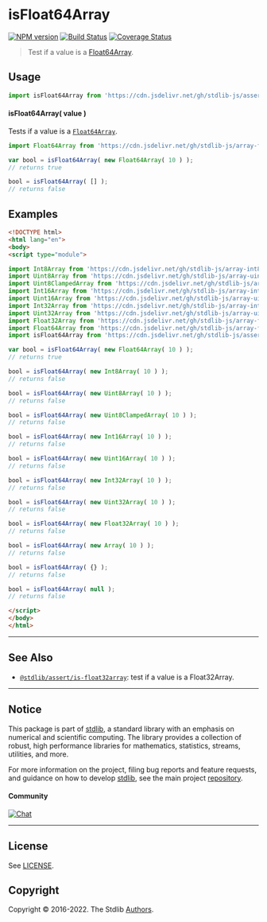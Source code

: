 <!--

@license Apache-2.0

Copyright (c) 2018 The Stdlib Authors.

Licensed under the Apache License, Version 2.0 (the "License");
you may not use this file except in compliance with the License.
You may obtain a copy of the License at

   http://www.apache.org/licenses/LICENSE-2.0

Unless required by applicable law or agreed to in writing, software
distributed under the License is distributed on an "AS IS" BASIS,
WITHOUT WARRANTIES OR CONDITIONS OF ANY KIND, either express or implied.
See the License for the specific language governing permissions and
limitations under the License.

-->

# isFloat64Array

[![NPM version][npm-image]][npm-url] [![Build Status][test-image]][test-url] [![Coverage Status][coverage-image]][coverage-url] <!-- [![dependencies][dependencies-image]][dependencies-url] -->

> Test if a value is a [Float64Array][mdn-float64array].



<section class="usage">

## Usage

```javascript
import isFloat64Array from 'https://cdn.jsdelivr.net/gh/stdlib-js/assert-is-float64array@esm/index.mjs';
```

#### isFloat64Array( value )

Tests if a value is a [`Float64Array`][mdn-float64array].

```javascript
import Float64Array from 'https://cdn.jsdelivr.net/gh/stdlib-js/array-float64@esm/index.mjs';

var bool = isFloat64Array( new Float64Array( 10 ) );
// returns true

bool = isFloat64Array( [] );
// returns false
```

</section>

<!-- /.usage -->

<section class="examples">

## Examples

<!-- eslint no-undef: "error" -->

```html
<!DOCTYPE html>
<html lang="en">
<body>
<script type="module">

import Int8Array from 'https://cdn.jsdelivr.net/gh/stdlib-js/array-int8@esm/index.mjs';
import Uint8Array from 'https://cdn.jsdelivr.net/gh/stdlib-js/array-uint8@esm/index.mjs';
import Uint8ClampedArray from 'https://cdn.jsdelivr.net/gh/stdlib-js/array-uint8c@esm/index.mjs';
import Int16Array from 'https://cdn.jsdelivr.net/gh/stdlib-js/array-int16@esm/index.mjs';
import Uint16Array from 'https://cdn.jsdelivr.net/gh/stdlib-js/array-uint16@esm/index.mjs';
import Int32Array from 'https://cdn.jsdelivr.net/gh/stdlib-js/array-int32@esm/index.mjs';
import Uint32Array from 'https://cdn.jsdelivr.net/gh/stdlib-js/array-uint32@esm/index.mjs';
import Float32Array from 'https://cdn.jsdelivr.net/gh/stdlib-js/array-float32@esm/index.mjs';
import Float64Array from 'https://cdn.jsdelivr.net/gh/stdlib-js/array-float64@esm/index.mjs';
import isFloat64Array from 'https://cdn.jsdelivr.net/gh/stdlib-js/assert-is-float64array@esm/index.mjs';

var bool = isFloat64Array( new Float64Array( 10 ) );
// returns true

bool = isFloat64Array( new Int8Array( 10 ) );
// returns false

bool = isFloat64Array( new Uint8Array( 10 ) );
// returns false

bool = isFloat64Array( new Uint8ClampedArray( 10 ) );
// returns false

bool = isFloat64Array( new Int16Array( 10 ) );
// returns false

bool = isFloat64Array( new Uint16Array( 10 ) );
// returns false

bool = isFloat64Array( new Int32Array( 10 ) );
// returns false

bool = isFloat64Array( new Uint32Array( 10 ) );
// returns false

bool = isFloat64Array( new Float32Array( 10 ) );
// returns false

bool = isFloat64Array( new Array( 10 ) );
// returns false

bool = isFloat64Array( {} );
// returns false

bool = isFloat64Array( null );
// returns false

</script>
</body>
</html>
```

</section>

<!-- /.examples -->

<!-- Section for related `stdlib` packages. Do not manually edit this section, as it is automatically populated. -->

<section class="related">

* * *

## See Also

-   <span class="package-name">[`@stdlib/assert/is-float32array`][@stdlib/assert/is-float32array]</span><span class="delimiter">: </span><span class="description">test if a value is a Float32Array.</span>

</section>

<!-- /.related -->

<!-- Section for all links. Make sure to keep an empty line after the `section` element and another before the `/section` close. -->


<section class="main-repo" >

* * *

## Notice

This package is part of [stdlib][stdlib], a standard library with an emphasis on numerical and scientific computing. The library provides a collection of robust, high performance libraries for mathematics, statistics, streams, utilities, and more.

For more information on the project, filing bug reports and feature requests, and guidance on how to develop [stdlib][stdlib], see the main project [repository][stdlib].

#### Community

[![Chat][chat-image]][chat-url]

---

## License

See [LICENSE][stdlib-license].


## Copyright

Copyright &copy; 2016-2022. The Stdlib [Authors][stdlib-authors].

</section>

<!-- /.stdlib -->

<!-- Section for all links. Make sure to keep an empty line after the `section` element and another before the `/section` close. -->

<section class="links">

[npm-image]: http://img.shields.io/npm/v/@stdlib/assert-is-float64array.svg
[npm-url]: https://npmjs.org/package/@stdlib/assert-is-float64array

[test-image]: https://github.com/stdlib-js/assert-is-float64array/actions/workflows/test.yml/badge.svg?branch=main
[test-url]: https://github.com/stdlib-js/assert-is-float64array/actions/workflows/test.yml?query=branch:main

[coverage-image]: https://img.shields.io/codecov/c/github/stdlib-js/assert-is-float64array/main.svg
[coverage-url]: https://codecov.io/github/stdlib-js/assert-is-float64array?branch=main

<!--

[dependencies-image]: https://img.shields.io/david/stdlib-js/assert-is-float64array.svg
[dependencies-url]: https://david-dm.org/stdlib-js/assert-is-float64array/main

-->

[chat-image]: https://img.shields.io/gitter/room/stdlib-js/stdlib.svg
[chat-url]: https://gitter.im/stdlib-js/stdlib/

[stdlib]: https://github.com/stdlib-js/stdlib

[stdlib-authors]: https://github.com/stdlib-js/stdlib/graphs/contributors

[umd]: https://github.com/umdjs/umd
[es-module]: https://developer.mozilla.org/en-US/docs/Web/JavaScript/Guide/Modules

[deno-url]: https://github.com/stdlib-js/assert-is-float64array/tree/deno
[umd-url]: https://github.com/stdlib-js/assert-is-float64array/tree/umd
[esm-url]: https://github.com/stdlib-js/assert-is-float64array/tree/esm
[branches-url]: https://github.com/stdlib-js/assert-is-float64array/blob/main/branches.md

[stdlib-license]: https://raw.githubusercontent.com/stdlib-js/assert-is-float64array/main/LICENSE

[mdn-float64array]: https://developer.mozilla.org/en-US/docs/Web/JavaScript/Reference/Global_Objects/Float64Array

<!-- <related-links> -->

[@stdlib/assert/is-float32array]: https://github.com/stdlib-js/assert-is-float32array/tree/esm

<!-- </related-links> -->

</section>

<!-- /.links -->
